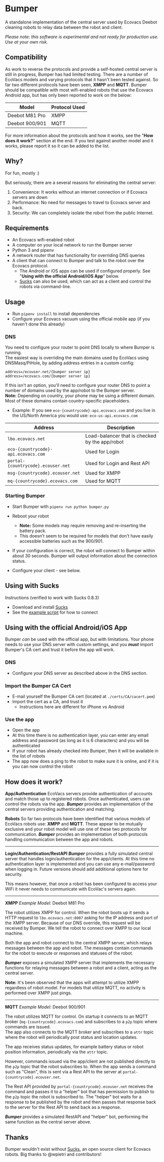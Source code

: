 

# Bumper 
A standalone implementation of the central server used by Ecovacs Deebot cleaning robots to relay data between the robot and client.

*Please note: this software is experimental and not ready for production use. Use at your own risk.* 

## Compatibility
As work to reverse the protocols and provide a self-hosted central server is still in progress, Bumper has had limited testing.  There are a number of EcoVacs models and varying protocols that it hasn't been tested against.  So far two different protocols have been seen, **XMPP** and **MQTT**.  Bumper should be compatible with most wifi-enabled robots that use the Ecovacs Android app, but has only been reported to work on the below:

| Model | Protocol Used |
|--|--|
| Deebot M81 Pro | XMPP |
| Deebot 900/901 | MQTT |

For more information about the protocols and how it works, see the "**How does it work?**" section at the end.  If you test against another model and it works, please report it so it can be added to the list.

## Why?
For fun, mostly :)

But seriously, there are a several reasons for eliminating the central server:

1. Convenience: It works without an internet connection or if Ecovacs servers are down
2. Performance: No need for messages to travel to Ecovacs server and back.
3. Security: We can completely isolate the robot from the public Internet.

## Requirements
- An Ecovacs wifi-enabled robot
- A computer on your local network to run the Bumper server
- Python 3 and pipenv
- A network router that has functionality for overriding DNS queries
- A client that can connect to Bumper and talk to the robot over the Ecovacs protocol.
  - The Android or iOS apps can be used if configured properly. See "**Using with the official Android/iOS App**" below.
  - [Sucks](https://github.com/wpietri/sucks) can also be used, which can act as a client and control the robots via command-line.

## Usage
 - Run `pipenv install` to install dependencies
 - Configure your Ecovacs vacuum using the official mobile app (if you haven't done this already)
### DNS
You need to configure your router to point DNS locally to where Bumper is running.  
The easiest way is overriding the main domains used by EcoVacs using DNSMasq/PiHole, by adding address entries in a custom config:

    address=/ecouser.net/{bumper server ip}
    address=/ecovacs.com/{bumper server ip}

If this isn't an option, you'll need to configure your router DNS to point a number of domains used by the app/robot to the Bumper server.  
**Note:** Depending on country, your phone may be using a different domain.  Most of these domains contain country-specific placeholders.
  - Example: If you see `eco-{countrycode}-api.ecovacs.com` and you live in the US/North America you would use: `eco-us-api.ecovacs.com`

| Address | Description |
|--|--|
| `lbo.ecovacs.net` | Load-balancer that is checked by the app/robot |
| `eco-{countrycode}-api.ecovacs.com` | Used for Login |
| `portal-{countrycode}.ecouser.net` | Used for Login and Rest API |
| `msg-{countrycode}.ecouser.net` | Used for XMPP |
| `mq-{countrycode}.ecovacs.com` | Used for MQTT |

### Starting Bumper
- Start Bumper with `pipenv run python bumper.py`

- Reboot your robot
	- **Note:** Some models may require removing and re-inserting the battery pack.
	- This doesn't seem to be required for models that don't have easily accessible batteries such as the 900/901.

- If your configuration is correct, the robot will connect to Bumper within about 30 seconds. Bumper will output information about the connection status. 

- Configure your client - see below.

## Using with Sucks
Instructions (verified to work with Sucks 0.8.3)
- Download and install [Sucks](https://github.com/wpietri/sucks)
- See the [example script](examples/sucks.py) for how to connect  

## Using with the official Android/iOS App 
Bumper *can* be used with the official app, but with limitations. Your phone needs to use your DNS server with custom settings, and you ***must*** import Bumper's CA cert and trust it before the app will work.  
### DNS
- Configure your DNS server as described above in the DNS section. 
### Import the Bumper CA Cert
- E-mail yourself the Bumper CA cert (located at `./certs/CA/cacert.pem`)
- Import the cert as a CA, and trust it
	- Instructions here are different for iPhone vs Android

### Use the app

 - Open the app
 - At this time there is no authentication layer, you can enter any email address and password (as long as it is 6 characters) and you will be authenticated
 - If your robot has already checked into Bumper, then it will be available in the list of robots  
- The app now does a ping to the robot to make sure it is online, and if it is you can now control the robot

## How does it work? 
**App/Authentication**
EcoVacs servers provide authentication of accounts and match those up to registered robots.  Once authenticated, users can control the robots via the app.  ***Bumper*** provides an implementation of the central servers providing authentication and matching.

**Robots**
So far two protocols have been identified that various models of EcoVacs robots use: **XMPP** and **MQTT**.  These appear to be mutually exclusive and your robot model will use one of these two protocols for communication.  ***Bumper*** provides an implementation of both protocols handling communication between the app and robots.

----
**Login/Authentication/RestAPI**
***Bumper*** provides a fully simulated central server that handles login/authentication for the app/clients.  At this time no authentication layer is implemented and you can use any e-mail/password when logging in.  Future versions should add additional options here for security.

This means however, that once a robot has been configured to access your WiFi it never needs to communicate with EcoVac's servers again.

----
**XMPP**
*Example Model:* Deebot M81 Pro

The robot utilizes XMPP for control.  When the robot boots up it sends a HTTP request to `lbo.ecovacs.net:8007` asking for the IP address and port of the XMPP server. Because of our DNS override, this request will be received by Bumper. We tell the robot to connect over XMPP to our local machine.

Both the app and robot connect to the central XMPP server, which relays messages between the app and robot.  The messages contain commands for the robot to execute or responses and statuses of the robot. 

***Bumper*** exposes a simulated XMPP server that implements the necessary functions for relaying messages between a robot and a client, acting as the central server.

**Note:** It's been observed that the apps will attempt to utilize XMPP regardless of robot model.  For models that utilize MQTT, no activity is performed over XMPP just pings.

----
**MQTT**
*Example Model:* Deebot 900/901

The robot utilizes MQTT for control.  On startup it connects to an MQTT broker (`mq-{countrycode}.ecovacs.com`) and subscribes to a `p2p` topic where commands are issued.  
The app also connects to the MQTT broker and subscribes to a `attr` topic where the robot will periodically post status and location updates.

The app receives status updates, for example battery status or robot position information, periodically via the `attr` topic.

However, commands issued via the app/client are not published directly to the `p2p` topic that the robot subscribes to.  When the app sends a command such as "Clean", this is sent via a Rest API to the server at `portal-{countrycode}.ecouser.net`.

The Rest API provided by `portal-{countrycode}.ecouser.net` receives the command and passes it to a "helper" bot that has permission to publish to the `p2p` topic the robot is subscribed to.  The "helper" bot waits for a response to be published by the robot and then passes that response back to the server for the Rest API to send back as a response.

***Bumper*** provides a simulated RestAPI and "helper" bot, performing the same function as the central server above.

## Thanks
Bumper wouldn't exist without [Sucks](https://github.com/wpietri/sucks), an open source client for Ecovacs robots. Big thanks to @wpietri and contributors!
